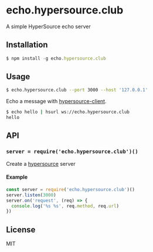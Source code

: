 echo.hypersource.club
=====================

A simple HyperSource echo server

## Installation

```js
$ npm install -g echo.hypersource.club
```

## Usage

```sh
$ echo.hypersource.club --port 3000 --host '127.0.0.1'
```

Echo a message with
[hypersource-client](https://github.com/jwerle/hypersource-client).

```sh
$ echo hello | hsurl ws://echo.hypersource.club
hello
```

## API

### `server = require('echo.hypersource.club')()`

Create a [hypersource](https://github.com/jwerle/hypersource) server

#### Example

```js
const server = require('echo.hypersource.club')()
server.listen(3000)
server.on('request', (req) => {
  console.log('%s %s', req.method, req.url)
})
```

## License

MIT
